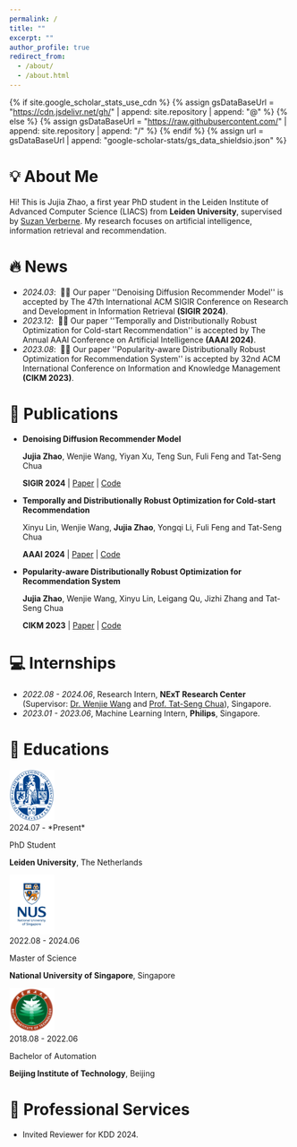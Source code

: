 ```yaml
---
permalink: /
title: ""
excerpt: ""
author_profile: true
redirect_from: 
  - /about/
  - /about.html
---
```


{% if site.google_scholar_stats_use_cdn %}
{% assign gsDataBaseUrl = "https://cdn.jsdelivr.net/gh/" | append: site.repository | append: "@" %}
{% else %}
{% assign gsDataBaseUrl = "https://raw.githubusercontent.com/" | append: site.repository | append: "/" %}
{% endif %}
{% assign url = gsDataBaseUrl | append: "google-scholar-stats/gs_data_shieldsio.json" %}

# 💡 About Me
<span class='anchor' id='about-me'></span>

Hi! This is Jujia Zhao, a first year PhD student in the Leiden Institute of Advanced Computer Science (LIACS) from **Leiden University**, supervised by [Suzan Verberne](https://liacs.leidenuniv.nl/~verbernes/). My research focuses on artificial intelligence, information retrieval and recommendation.

# 🔥 News
- *2024.03*: &nbsp;🎉🎉 Our paper ''Denoising Diffusion Recommender Model'' is accepted by The 47th International ACM SIGIR Conference on Research and Development in Information Retrieval **(SIGIR 2024)**. 
- *2023.12*: &nbsp;🎉🎉 Our paper ''Temporally and Distributionally Robust Optimization for Cold-start Recommendation'' is accepted by The Annual AAAI Conference on Artificial Intelligence **(AAAI 2024)**. 
- *2023.08*: &nbsp;🎉🎉 Our paper ''Popularity-aware Distributionally Robust Optimization for Recommendation System'' is accepted by 32nd ACM International Conference on Information and Knowledge Management **(CIKM 2023)**. 

# 📝 Publications 

- **Denoising Diffusion Recommender Model**

  **Jujia Zhao**, Wenjie Wang, Yiyan Xu, Teng Sun, Fuli Feng and Tat-Seng Chua

  **SIGIR 2024** \| [Paper](https://arxiv.org/abs/2401.06982) \| [Code](https://github.com/Polaris-JZ/DDRM)

- **Temporally and Distributionally Robust Optimization for Cold-start Recommendation**

  Xinyu Lin, Wenjie Wang, **Jujia Zhao**, Yongqi Li, Fuli Feng and Tat-Seng Chua

  **AAAI 2024** \| [Paper](https://arxiv.org/abs/2312.09901) \| [Code](https://github.com/Linxyhaha/TDRO)

- **Popularity-aware Distributionally Robust Optimization for Recommendation System**

  **Jujia Zhao**, Wenjie Wang, Xinyu Lin, Leigang Qu, Jizhi Zhang and Tat-Seng Chua

  **CIKM 2023** \| [Paper](https://dl.acm.org/doi/abs/10.1145/3583780.3615492) \| [Code](https://github.com/Polaris-JZ/PDRO)


# 💻 Internships
- *2022.08 - 2024.06*, Research Intern, **NExT Research Center** (Supervisor: [Dr. Wenjie Wang](https://wenjiewwj.github.io/) and [Prof. Tat-Seng Chua](https://www.chuatatseng.com/)), Singapore.
- *2023.01 - 2023.06*, Machine Learning Intern, **Philips**, Singapore.

# 📖 Educations

  <div class='school-box'>
  <div><img src='images/Leiden_logo.jpeg' alt="sym" width="80"></div>
  <div class='school-box-text' markdown="1">
  2024.07 - *Present*

  PhD Student

  **Leiden University**, The Netherlands
  </div>
  </div>

  <div class='school-box'>
  <div><img src='images/NUS_logo.jpeg' alt="sym" width="80"></div>
  <div class='school-box-text' markdown="1">
  2022.08 - 2024.06

  Master of Science

  **National University of Singapore**, Singapore
  </div>
  </div>



  <div class='school-box'>
  <div><img src='images/BIT_logo.png' alt="sym" width="80"></div>
  <div class='school-box-text' markdown="1">
  2018.08 - 2022.06

  Bachelor of Automation

  **Beijing Institute of Technology**, Beijing
  </div>
  </div>

# 🔭 Professional Services
- Invited Reviewer for KDD 2024.
